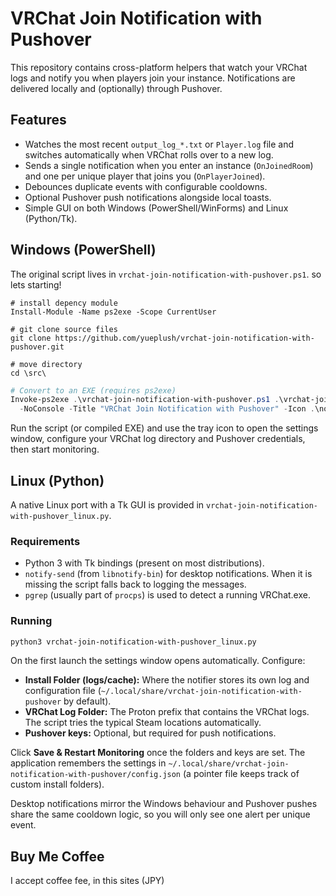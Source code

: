 # VRChat Join Notification with Pushover

This repository contains cross-platform helpers that watch your VRChat logs and
notify you when players join your instance. Notifications are delivered locally
and (optionally) through Pushover.

## Features

- Watches the most recent `output_log_*.txt` or `Player.log` file and switches
  automatically when VRChat rolls over to a new log.
- Sends a single notification when you enter an instance (`OnJoinedRoom`) and
  one per unique player that joins you (`OnPlayerJoined`).
- Debounces duplicate events with configurable cooldowns.
- Optional Pushover push notifications alongside local toasts.
- Simple GUI on both Windows (PowerShell/WinForms) and Linux (Python/Tk).

## Windows (PowerShell)

The original script lives in `vrchat-join-notification-with-pushover.ps1`.
so lets starting!

```powershell(depency)
# install depency module
Install-Module -Name ps2exe -Scope CurrentUser
```

```powershell(git clone)
# git clone source files
git clone https://github.com/yueplush/vrchat-join-notification-with-pushover.git
```

```powershell(depency)
# move directory
cd \src\
```

```powershell
# Convert to an EXE (requires ps2exe)
Invoke-ps2exe .\vrchat-join-notification-with-pushover.ps1 .\vrchat-join-notification-with-pushover.exe `
  -NoConsole -Title "VRChat Join Notification with Pushover" -Icon .\notification.ico
```

Run the script (or compiled EXE) and use the tray icon to open the settings
window, configure your VRChat log directory and Pushover credentials, then
start monitoring.

## Linux (Python)

A native Linux port with a Tk GUI is provided in
`vrchat-join-notification-with-pushover_linux.py`.

### Requirements

- Python 3 with Tk bindings (present on most distributions).
- `notify-send` (from `libnotify-bin`) for desktop notifications. When it is
  missing the script falls back to logging the messages.
- `pgrep` (usually part of `procps`) is used to detect a running VRChat.exe.

### Running

```bash
python3 vrchat-join-notification-with-pushover_linux.py
```

On the first launch the settings window opens automatically. Configure:

- **Install Folder (logs/cache):** Where the notifier stores its own log and
  configuration file (`~/.local/share/vrchat-join-notification-with-pushover` by default).
- **VRChat Log Folder:** The Proton prefix that contains the VRChat logs. The
  script tries the typical Steam locations automatically.
- **Pushover keys:** Optional, but required for push notifications.

Click **Save & Restart Monitoring** once the folders and keys are set. The
application remembers the settings in
`~/.local/share/vrchat-join-notification-with-pushover/config.json` (a pointer file keeps track of
custom install folders).

Desktop notifications mirror the Windows behaviour and Pushover pushes share
the same cooldown logic, so you will only see one alert per unique event.

## Buy Me Coffee
I accept coffee fee, in this sites (JPY)
